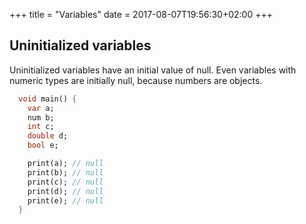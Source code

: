 +++
title = "Variables"
date = 2017-08-07T19:56:30+02:00
+++

## Uninitialized variables
Uninitialized variables have an initial value of null.
Even variables with numeric types are initially null, because numbers are objects.

``` dart
  void main() {
    var a;
    num b;
    int c;
    double d;
    bool e;

    print(a); // null
    print(b); // null
    print(c); // null
    print(d); // null
    print(e); // null
  }
```

